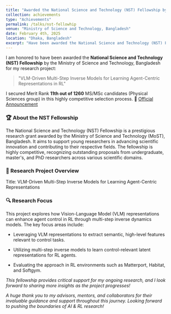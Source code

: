 ```yaml
---
title: "Awarded the National Science and Technology (NST) Fellowship by the Ministry of Science and Technology, Bangladesh"
collection: achievements
type: "Achievements"
permalink: /talks/nst-fellowhip
venue: "Ministry of Science and Technology, Bangladesh"
date: February 4th, 2025
location: "Dhaka, Bangladesh"
excerpt: "Have been awarded the National Science and Technology (NST) Fellowship by the Ministry of Science and Technology, Bangladesh for my research project on multimodal RL."
---
```


I am honored to have been awarded the **National Science and Technology (NST) Fellowship** by the Ministry of Science and Technology, Bangladesh for my research project:

> "VLM-Driven Multi-Step Inverse Models for Learning Agent-Centric Representations in RL"

I secured Merit Rank **11th out of 1260** MS/MSc candidates (Physical Sciences group) in this highly competitive selection process. 🔗 [Official Announcement](https://most.portal.gov.bd/sites/default/files/files/most.portal.gov.bd/npfblock//3.%20Physical%20Science%20Group%20PhD%2C%20Mphil%20and%20MS.%202024-25.pdf)

### 🏆 About the NST Fellowship

The National Science and Technology (NST) Fellowship is a prestigious research grant awarded by the Ministry of Science and Technology (MoST), Bangladesh. It aims to support young researchers in advancing scientific innovation and contributing to their respective fields. The fellowship is highly competitive, recognizing outstanding proposals from undergraduate, master's, and PhD researchers across various scientific domains.

### 📌 Research Project Overview

Title: VLM-Driven Multi-Step Inverse Models for Learning Agent-Centric Representations

### 🔍 Research Focus

This project explores how Vision-Language Model (VLM) representations can enhance agent control in RL through multi-step inverse dynamics models. The key focus areas include:

- Leveraging VLM representations to extract semantic, high-level features relevant to control tasks.

- Utilizing multi-step inverse models to learn control-relevant latent representations for RL agents.

- Evaluating the approach in RL environments such as Matterport, Habitat, and Softgym.


*This fellowship provides critical support for my ongoing research, and I look forward to sharing more insights as the project progresses!*
 
*A huge thank you to my advisors, mentors, and collaborators for their invaluable guidance and support throughout this journey. Looking forward to pushing the boundaries of AI & RL research!*

